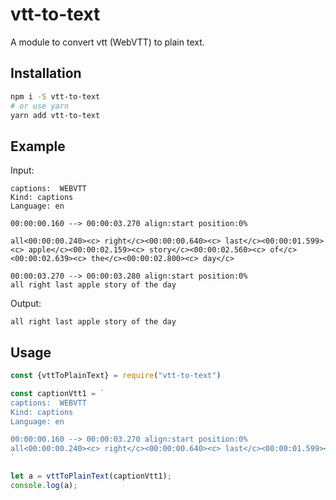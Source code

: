# vtt-to-text
A module to convert vtt (WebVTT) to plain text.

## Installation
```bash
npm i -S vtt-to-text
# or use yarn
yarn add vtt-to-text
```

## Example
Input:
```text
captions:  WEBVTT
Kind: captions
Language: en

00:00:00.160 --> 00:00:03.270 align:start position:0%
 
all<00:00:00.240><c> right</c><00:00:00.640><c> last</c><00:00:01.599><c> apple</c><00:00:02.159><c> story</c><00:00:02.560><c> of</c><00:00:02.639><c> the</c><00:00:02.800><c> day</c>

00:00:03.270 --> 00:00:03.280 align:start position:0%
all right last apple story of the day
```

Output:
```text
all right last apple story of the day
```

## Usage

```javascript
const {vttToPlainText} = require("vtt-to-text")

const captionVtt1 = `
captions:  WEBVTT
Kind: captions
Language: en

00:00:00.160 --> 00:00:03.270 align:start position:0%
all<00:00:00.240><c> right</c><00:00:00.640><c> last</c><00:00:01.599><c> apple</c><00:00:02.159><c> story</c><00:00:02.560><c> of</c><00:00:02.639><c> the</c><00:00:02.800><c> day</c>
`

let a = vttToPlainText(captionVtt1);
console.log(a);
```
